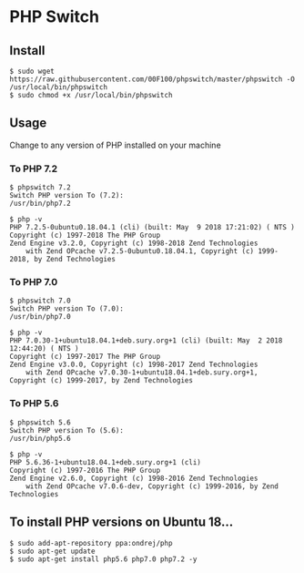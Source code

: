 # PHP Switch

## Install

```
$ sudo wget https://raw.githubusercontent.com/00F100/phpswitch/master/phpswitch -O /usr/local/bin/phpswitch
$ sudo chmod +x /usr/local/bin/phpswitch
```

## Usage

Change to any version of PHP installed on your machine


### To PHP 7.2
```
$ phpswitch 7.2
Switch PHP version To (7.2):
/usr/bin/php7.2

$ php -v
PHP 7.2.5-0ubuntu0.18.04.1 (cli) (built: May  9 2018 17:21:02) ( NTS )
Copyright (c) 1997-2018 The PHP Group
Zend Engine v3.2.0, Copyright (c) 1998-2018 Zend Technologies
    with Zend OPcache v7.2.5-0ubuntu0.18.04.1, Copyright (c) 1999-2018, by Zend Technologies
```

### To PHP 7.0
```
$ phpswitch 7.0
Switch PHP version To (7.0):
/usr/bin/php7.0

$ php -v
PHP 7.0.30-1+ubuntu18.04.1+deb.sury.org+1 (cli) (built: May  2 2018 12:44:20) ( NTS )
Copyright (c) 1997-2017 The PHP Group
Zend Engine v3.0.0, Copyright (c) 1998-2017 Zend Technologies
    with Zend OPcache v7.0.30-1+ubuntu18.04.1+deb.sury.org+1, Copyright (c) 1999-2017, by Zend Technologies
```

### To PHP 5.6
```
$ phpswitch 5.6
Switch PHP version To (5.6):
/usr/bin/php5.6

$ php -v
PHP 5.6.36-1+ubuntu18.04.1+deb.sury.org+1 (cli) 
Copyright (c) 1997-2016 The PHP Group
Zend Engine v2.6.0, Copyright (c) 1998-2016 Zend Technologies
    with Zend OPcache v7.0.6-dev, Copyright (c) 1999-2016, by Zend Technologies
```

## To install PHP versions on Ubuntu 18...

```
$ sudo add-apt-repository ppa:ondrej/php
$ sudo apt-get update
$ sudo apt-get install php5.6 php7.0 php7.2 -y
```